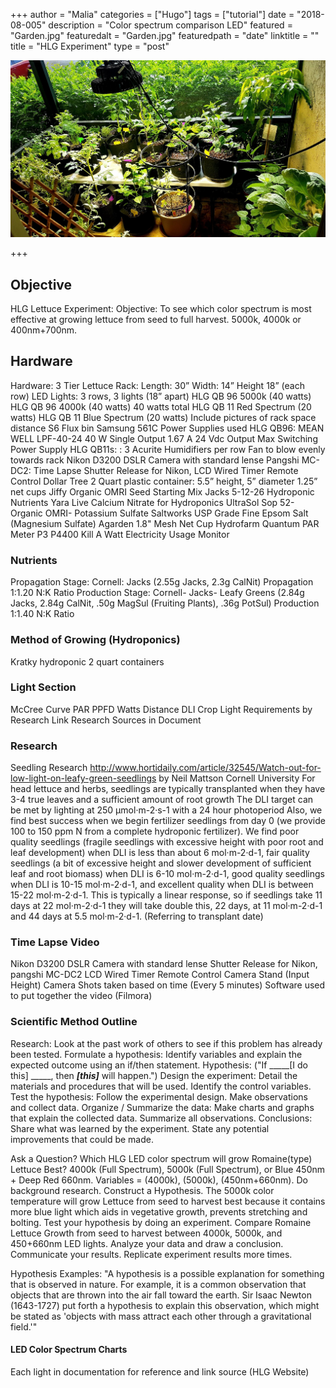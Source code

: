 +++
author = "Malia"
categories = ["Hugo"]
tags = ["tutorial"]
date = "2018-08-005"
description = "Color spectrum comparison LED"
featured = "Garden.jpg"
featuredalt = "Garden.jpg"
featuredpath = "date"
linktitle = ""
title = "HLG Experiment"
type = "post"

![Image of Garden Patio](images/garden.jpg)

+++

## Objective

HLG Lettuce Experiment:
Objective: To see which color spectrum is most effective at growing lettuce from seed to full harvest. 5000k, 4000k or 400nm+700nm.


## Hardware
Hardware:
3 Tier Lettuce Rack:
Length: 30”
Width: 14”
Height 18” (each row)
LED Lights: 3 rows, 3 lights (18” apart)
HLG QB 96 5000k (40 watts)
HLG QB 96 4000k (40 watts)
40 watts total
HLG QB 11 Red Spectrum (20 watts)
HLG QB 11 Blue Spectrum (20 watts)
Include pictures of rack space distance
S6 Flux bin Samsung 561C
Power Supplies used
HLG QB96: MEAN WELL LPF-40-24 40 W Single Output 1.67 A 24 Vdc Output Max Switching Power Supply
HLG QB11s: :
3 Acurite Humidifiers per row
Fan to blow evenly towards rack
Nikon D3200 DSLR Camera with standard lense
Pangshi MC-DC2: Time Lapse Shutter Release for Nikon, LCD Wired Timer Remote Control
Dollar Tree 2 Quart plastic container: 5.5” height, 5” diameter
1.25” net cups
Jiffy Organic OMRI Seed Starting Mix
Jacks 5-12-26 Hydroponic Nutrients
Yara Live Calcium Nitrate for Hydroponics
UltraSol Sop 52- Organic OMRI- Potassium Sulfate
Saltworks USP Grade Fine Epsom Salt (Magnesium Sulfate)
Agarden 1.8" Mesh Net Cup
Hydrofarm Quantum PAR Meter
P3 P4400 Kill A Watt Electricity Usage Monitor


### Nutrients
Propagation Stage: Cornell: Jacks (2.55g Jacks, 2.3g CalNit) Propagation
1:1.20 N:K Ratio
Production Stage: Cornell- Jacks- Leafy Greens (2.84g Jacks, 2.84g CalNit, .50g MagSul (Fruiting Plants), .36g PotSul) Production
1:1.40 N:K Ratio


### Method of Growing (Hydroponics)
Kratky hydroponic 2 quart containers


### Light Section
McCree Curve
PAR
PPFD
Watts
Distance
DLI
Crop Light Requirements by Research
Link Research Sources in Document


### Research
Seedling Research
http://www.hortidaily.com/article/32545/Watch-out-for-low-light-on-leafy-green-seedlings
by Neil Mattson Cornell University
For head lettuce and herbs, seedlings are typically transplanted when they have 3-4 true leaves and a sufficient amount of root growth
The DLI target can be met by lighting at 250 μmol·m-2·s-1 with a 24 hour photoperiod
Also, we find best success when we begin fertilizer seedlings from day 0 (we provide 100 to 150 ppm N from a complete hydroponic fertilizer).
We find poor quality seedlings (fragile seedlings with excessive height with poor root and leaf development) when DLI is less than about 6 mol·m-2·d-1, fair quality seedlings (a bit of excessive height and slower development of sufficient leaf and root biomass) when DLI is 6-10 mol·m-2·d-1, good quality seedlings when DLI is 10-15 mol·m-2·d-1, and excellent quality when DLI is between 15-22 mol·m-2·d-1.
This is typically a linear response, so if seedlings take 11 days at 22 mol·m-2·d-1 they will take double this, 22 days, at 11 mol·m-2·d-1 and 44 days at 5.5 mol·m-2·d-1. (Referring to transplant date)


### Time Lapse Video
Nikon D3200 DSLR Camera with standard lense
Shutter Release for Nikon, pangshi MC-DC2 LCD Wired Timer Remote Control
Camera Stand (Input Height)
Camera Shots taken based on time (Every 5 minutes)
Software used to put together the video (Filmora)


### Scientific Method Outline
Research: Look at the past work of others to see if this problem has already been tested.
Formulate a hypothesis: Identify variables and explain the expected outcome using an if/then statement.
Hypothesis: ("If _____[I do this] _____, then _____[this]_____ will happen.")
Design the experiment: Detail the materials and procedures that will be used. Identify the control variables.
Test the hypothesis: Follow the experimental design. Make observations and collect data.
Organize / Summarize the data: Make charts and graphs that explain the collected data. Summarize all observations.
Conclusions: Share what was learned by the experiment. State any potential improvements that could be made.

Ask a Question?
Which HLG LED color spectrum will grow Romaine(type) Lettuce Best? 4000k (Full Spectrum), 5000k (Full Spectrum), or Blue 450nm + Deep Red 660nm.
Variables = (4000k), (5000k), (450nm+660nm).
Do background research.
Construct a Hypothesis.
The 5000k color temperature will grow Lettuce from seed to harvest best because it contains more blue light which aids in vegetative growth, prevents stretching and bolting.
Test your hypothesis by doing an experiment.
Compare Romaine Lettuce Growth from seed to harvest between 4000k, 5000k, and 450+660nm LED lights.
Analyze your data and draw a conclusion.
Communicate your results.
Replicate experiment results more times.


Hypothesis Examples:
"A hypothesis is a possible explanation for something that is observed in nature. For example, it is a common observation that objects that are thrown into the air fall toward the earth. Sir Isaac Newton (1643-1727) put forth a hypothesis to explain this observation, which might be stated as 'objects with mass attract each other through a gravitational field.'"


#### LED Color Spectrum Charts
 Each light in documentation for reference and link source (HLG Website)
